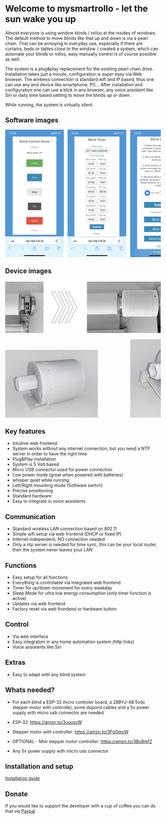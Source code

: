 # Welcome to mysmartrollo - let the sun wake you up

Almost everyone is using window blinds / rollos at the insides of windows. The default method to move blinds like that up and down is via a pearl chain. That can be annoying in everyday use, especially if there are curtains, beds or tables close to the window. I created a system, which can automate your blinds or rollos, easy manually control is of course possible as well.

The system is a plug&play replacement for the existing pearl chain drive. Installation takes just a minute, configuration is super easy via Web browser. The wireless connection is standard wifi and IP based, thus one can use any end device like smartphone, PC... After installation and configuration one can use a klick in any browser, any voice assistent like Siri or daily time based setting to move the blinds up or down.

While running, the system is virtually silent.

## Software images

<pre><img src="images/controlcenter.png" width="190px">&#9;<img src="images/timer.png" width="190x">&#9;<img src="images/setup.png" width="190px">&#9;<img src="images/network.png" width="190px"></pre>

## Device images

<pre><img src="images/device_mounted.png" width="800px"></pre>
<pre><img src="images/dev1.jpeg" width="300px">&#9;&#9;<img src="images/dev2.jpeg" width="300px"></pre>

## Key features

- Intuitive web frontend
- System works without any internet connection, but you need a NTP server in order to have the right time
- Plug&Play installation
- System is 5 Volt based
- Micro USB connector used for power connection
- Low power mode (great when powered with batteries)
- whisper quiet while running
- Left/Right mounting mode (Software switch)
- Precise prositioning
- Standard hardware
- Easy to integrate in voice assistents

## Communication

- Standard wireless LAN connection based on 802.11
- Simple wifi setup via web frontend (DHCP or fixed IP)
- Internet independent, NO connection needed
- Only a ntp server is needed for time sync, this can be your local router, then the system never leaves your LAN

## Functions

- Easy setup for all functions
- Everything is controlable via integrated web frontend
- Timer for up/down movement for every weekday
- Sleep Mode for ultra low energy consumption (only timer function is active)
- Updates via web frontend
- Factory reset via web frondend or hardware button

## Control

- Via web interface
- Easy integration in any home automation system (http links)
- Voice assistents like Siri

## Extras

- Easy to adapt with any blind system


## Whats needed?

- For each blind a ESP-32 micro controler board, a 28BYJ-48 5vdc stepper motor with controller, some dupond cables and a 5v power supply with micro usb connector are needed

- ESP-32: https://amzn.to/3uuozcW
- Stepper motor with controller: https://amzn.to/3FgGmcW
- OPTIONAL - Mini stepper motor controller: https://amzn.to/3Bu9mfZ
- Any 5v power supply with micro usb connector

## Installation and setup

[Installation guide](https://github.com/danieldownload/mysmartrollo/wiki/Installation-guide)





## Donate
If you would like to support the developer with a cup of coffee you can do that via [Paypal](https://www.paypal.com/donate/?hosted_button_id=XN85B8YSH7KBL)
